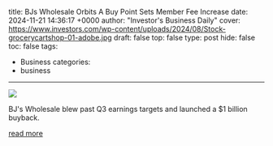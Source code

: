 title: BJs Wholesale Orbits A Buy Point Sets Member Fee Increase
date: 2024-11-21 14:36:17 +0000
author: "Investor's Business Daily"
cover: https://www.investors.com/wp-content/uploads/2024/08/Stock-grocerycartshop-01-adobe.jpg
draft: false
top: false
type: post
hide: false
toc: false
tags:
  - Business
categories:
  - business
---

![](https://www.investors.com/wp-content/uploads/2024/08/Stock-grocerycartshop-01-adobe.jpg)

BJ's Wholesale blew past Q3 earnings targets and launched a $1 billion buyback.

[read more](https://www.investors.com/news/bjs-wholesale-orbits-a-buy-point-sets-member-fee-increase/)
